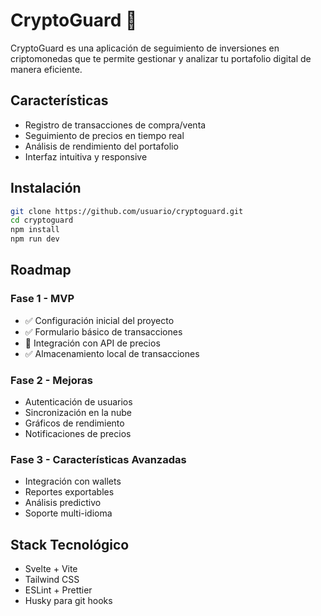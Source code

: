 # CryptoGuard 🚀

CryptoGuard es una aplicación de seguimiento de inversiones en criptomonedas que te permite gestionar y analizar tu portafolio digital de manera eficiente.

## Características

- Registro de transacciones de compra/venta
- Seguimiento de precios en tiempo real
- Análisis de rendimiento del portafolio
- Interfaz intuitiva y responsive

## Instalación

```bash
git clone https://github.com/usuario/cryptoguard.git
cd cryptoguard
npm install
npm run dev
```

## Roadmap

### Fase 1 - MVP
- ✅ Configuración inicial del proyecto
- ✅ Formulario básico de transacciones
- 🔄 Integración con API de precios
- ✅ Almacenamiento local de transacciones

### Fase 2 - Mejoras
- Autenticación de usuarios
- Sincronización en la nube
- Gráficos de rendimiento
- Notificaciones de precios

### Fase 3 - Características Avanzadas
- Integración con wallets
- Reportes exportables
- Análisis predictivo
- Soporte multi-idioma

## Stack Tecnológico

- Svelte + Vite
- Tailwind CSS
- ESLint + Prettier
- Husky para git hooks